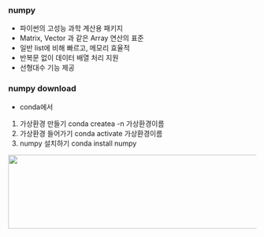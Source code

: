 ### numpy
- 파이썬의 고성능 과학 계산용 패키지
- Matrix, Vector 과 같은 Array 연산의 표준
- 일반 list에 비해 빠르고, 메모리 효율적
- 반복문 없이 데이터 배열 처리 지원
- 선형대수 기능 제공

### numpy download
- conda에서
1. 가상환경 만들기
conda createa -n 가상환경이름
2. 가상환경 들어가기
conda activate 가상환경이름
3. numpy 설치하기
conda install numpy
<img src="https://user-images.githubusercontent.com/76983526/111861314-8388ab00-8990-11eb-9427-1843a0f7210f.JPG" width="600" height="150">
